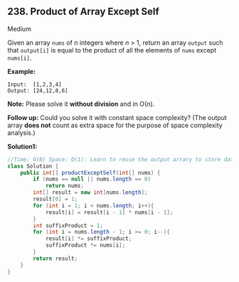 ## 238. Product of Array Except Self

Medium

Given an array `nums` of *n* integers where *n* > 1,  return an array `output` such that `output[i]` is equal to the product of all the elements of `nums` except `nums[i]`.

**Example:**

```
Input:  [1,2,3,4]
Output: [24,12,8,6]
```

**Note:** Please solve it **without division** and in O(*n*).

**Follow up:**
Could you solve it with constant space complexity? (The output array **does not** count as extra space for the purpose of space complexity analysis.)

**Solution1:**

```java
//Time: O(N) Space: O(1): Learn to reuse the output arrary to store data during the process;
class Solution {
    public int[] productExceptSelf(int[] nums) {
        if (nums == null || nums.length == 0)
            return nums;
        int[] result = new int[nums.length];
        result[0] = 1;
        for (int i = 1; i < nums.length; i++){
            result[i] = result[i - 1] * nums[i - 1];
        }
        int suffixProduct = 1;
        for (int i = nums.length - 1; i >= 0; i--){
            result[i] *= suffixProduct;
            suffixProduct *= nums[i];
        }
        return result;
    }
}
```

